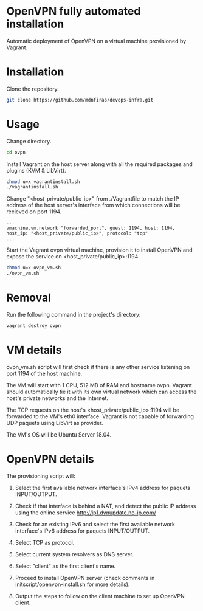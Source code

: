 # OpenVPN fully automated installation

Automatic deployment of OpenVPN on a virtual machine provisioned by Vagrant.

# Installation

Clone the repository.
```bash
git clone https://github.com/mdnfiras/devops-infra.git
```

# Usage

Change directory.

```bash
cd ovpn
```

Install Vagrant on the host server along with all the required packages and plugins (KVM & LibVirt).


```bash
chmod u=x vagrantinstall.sh
./vagrantinstall.sh
```

Change "<host_private/public_ip>" from ./Vagrantfile to match the IP address of the host server's interface from which connections will be recieved on port 1194.


```
...
vmachine.vm.network "forwarded_port", guest: 1194, host: 1194, host_ip: "<host_private/public_ip>", protocol: "tcp"
...
```

Start the Vagrant ovpn virtual machine, provision it to install OpenVPN and expose the service on <host_private/public_ip>:1194

```bash
chmod u=x ovpn_vm.sh
./ovpn_vm.sh
```

# Removal
Run the following command in the project's directory:

```bash
vagrant destroy ovpn
```

# VM details
ovpn_vm.sh script will first check if there is any other service listening on port 1194 of the host machine.

The VM will start with 1 CPU, 512 MB of RAM and hostname ovpn. Vagrant should automatically tie it with its own virtual network which can access the host's private networks and the Internet.

The TCP requests on the host's <host_private/public_ip>:1194 will be forwarded to the VM's eth0 interface. Vagrant is not capable of forwarding UDP paquets using LibVirt as provider.

The VM's OS will be Ubuntu Server 18.04.

# OpenVPN details
The provisioning script will:

1) Select the first available network interface's IPv4 address for paquets INPUT/OUTPUT.

2) Check if that interface is behind a NAT, and detect the public IP address using the online service http://ip1.dynupdate.no-ip.com/

3) Check for an existing IPv6 and select the first available network interface's IPv6 address for paquets INPUT/OUTPUT.

4) Select TCP as protocol.

5) Select current system resolvers as DNS server.

6) Select "client" as the first client's name.

7) Proceed to install OpenVPN server (check comments in initscript/openvpn-install.sh for more details).

8) Output the steps to follow on the client machine to set up OpenVPN client.